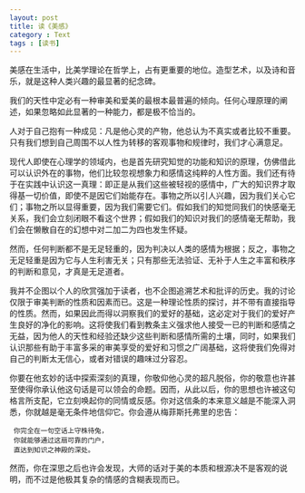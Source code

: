 ```yaml
---
layout: post
title: 读《美感》
category : Text
tags : [读书]
---
```

美感在生活中，比美学理论在哲学上，占有更重要的地位。造型艺术，以及诗和音乐，就是这种人类兴趣的最显著的纪念碑。

我们的天性中定必有一种审美和爱美的最根本最普遍的倾向。任何心理原理的阐述，如果忽略如此显著的一种能力，都是极不恰当的。

人对于自己抱有一种成见：凡是他心灵的产物，他总认为不真实或者比较不重要。只有我们想到自己周围不以人性为转移的客观事物和规律时，我们才心满意足。

现代人即使在心理学的领域内，也是首先研究知觉的功能和知识的原理，仿佛借此可以认识外在的事物，他们比较忽视想象力和感情这纯粹的人性方面。我们还有待于在实践中认识这一真理：即正是从我们这些被轻视的感情中，广大的知识界才取得基一切价值，即使不是因它们始能存在。事物之所以引人兴趣，因为我们关心它们；事物之所以显得重要，因为我们需要它们。假如我们的知觉同我们的快感毫无关系，我们会立刻闭眼不看这个世界；假如我们的知识对我们的感情毫无帮助，我们会在懒散自在的幻想中对二加二为四也发生怀疑。

然而，任何判断都不是无足轻重的，因为判决以人类的感情为根据；反之，事物之无足轻重是因为它与人生利害无关；只有那些无法验证、无补于人生之丰富和秩序的判断和意见，才真是无足道者。


我并不企图以个人的欣赏强加于读者，也不企图追溯艺术和批评的历史。我的讨论仅限于审美判断的性质和因素而已。这是一种理论性质的探讨，并不带有直接指导的性质。然而，如果因此而得以洞察我们的爱好的基础，这必定对于我们的爱好产生良好的净化的影响。这将使我们看到教条主义强求他人接受一已的判断和感情之无益，因为他人的天性和经验还缺少这些判断和感情所需的土壤，同时，如果我们认识那些有助于丰富多采的审美享受的爱好和习惯之广阔基础，这将使我们免得对自己的判断太无信心，或者对错误的趣味过分容忍。

你要在他玄妙的话中探索深刻的真理，你敬仰他心灵的超凡脱俗，你的敬意也许甚至使得你承认他这句话是可以领会的命题。因而，从此以后，你的思想也许被这句格言所支配，它立刻唤起你的同情或反感。你对这信条的本来意义越是不能深入洞悉，你就越是毫无条件地信仰它。你会遵从梅菲斯托弗里的忠告：

     你完全在一句空话上守株待兔，
     你就能够通过这扇可靠的门户，
     直达到知识之神殿的深处。

然而，你在深思之后也许会发现，大师的话对于美的本质和根源决不是客观的说明，而不过是他极其复杂的情感的含糊表现而已。